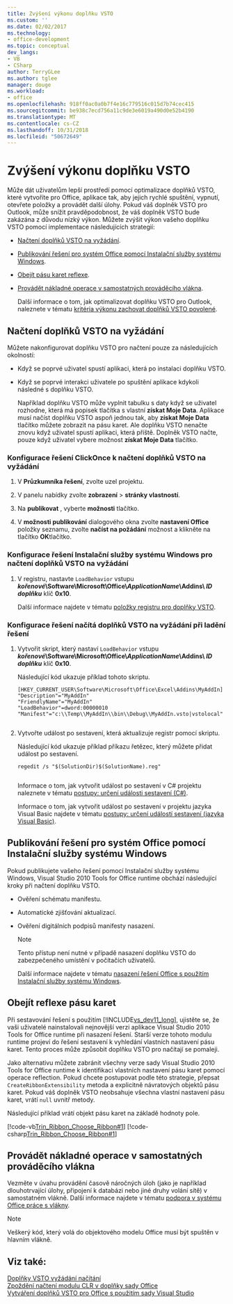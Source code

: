 ```yaml
---
title: Zvýšení výkonu doplňku VSTO
ms.custom: ''
ms.date: 02/02/2017
ms.technology:
- office-development
ms.topic: conceptual
dev_langs:
- VB
- CSharp
author: TerryGLee
ms.author: tglee
manager: douge
ms.workload:
- office
ms.openlocfilehash: 918ff0ac0a0b7f4e16c779516c015d7b74cec415
ms.sourcegitcommit: be938c7ecd756a11c9de3e6019a490d0e52b4190
ms.translationtype: MT
ms.contentlocale: cs-CZ
ms.lasthandoff: 10/31/2018
ms.locfileid: "50672649"
---
```

# <a name="improve-the-performance-of-a-vsto-add-in"></a>Zvýšení výkonu doplňku VSTO
  Může dát uživatelům lepší prostředí pomocí optimalizace doplňků VSTO, které vytvoříte pro Office, aplikace tak, aby jejich rychlé spuštění, vypnutí, otevřete položky a provádět další úlohy. Pokud váš doplněk VSTO pro Outlook, může snížit pravděpodobnost, že váš doplněk VSTO bude zakázána z důvodu nízký výkon. Můžete zvýšit výkon vašeho doplňku VSTO pomocí implementace následujících strategií:  
  
- [Načtení doplňků VSTO na vyžádání](#Load).  
  
- [Publikování řešení pro systém Office pomocí Instalační služby systému Windows](#Publish).  
  
- [Obejít pásu karet reflexe](#Bypass).  
  
- [Provádět nákladné operace v samostatných prováděcího vlákna](#Perform).  
  
  Další informace o tom, jak optimalizovat doplňku VSTO pro Outlook, naleznete v tématu [kritéria výkonu zachovat doplňků VSTO povolené](http://go.microsoft.com/fwlink/?LinkID=266503).  
  
##  <a name="Load"></a> Načtení doplňků VSTO na vyžádání  
 Můžete nakonfigurovat doplňku VSTO pro načtení pouze za následujících okolností:  
  
- Když se poprvé uživatel spustí aplikaci, která po instalaci doplňku VSTO.  
  
- Když se poprvé interakci uživatele po spuštění aplikace kdykoli následné s doplňku VSTO.  
  
  Například doplňku VSTO může vyplnit tabulku s daty když se uživatel rozhodne, která má popisek tlačítka s vlastní **získat Moje Data**. Aplikace musí načíst doplňku VSTO aspoň jednou tak, aby **získat Moje Data** tlačítko můžete zobrazit na pásu karet. Ale doplňku VSTO nenačte znovu když uživatel spustí aplikaci, která příště. Doplněk VSTO načte, pouze když uživatel vybere možnost **získat Moje Data** tlačítko.  
  
### <a name="to-configure-a-clickonce-solution-to-load-vsto-add-ins-on-demand"></a>Konfigurace řešení ClickOnce k načtení doplňků VSTO na vyžádání  
  
1.  V **Průzkumníka řešení**, zvolte uzel projektu.  
  
2.  V panelu nabídky zvolte **zobrazení** > **stránky vlastností**.  
  
3.  Na **publikovat** , vyberte **možnosti** tlačítko.  
  
4.  V **možnosti publikování** dialogového okna zvolte **nastavení Office** položky seznamu, zvolte **načíst na požádání** možnost a klikněte na tlačítko **OK**tlačítko.  
  
### <a name="to-configure-a-windows-installer-solution-to-load-vsto-add-ins-on-demand"></a>Konfigurace řešení Instalační služby systému Windows pro načtení doplňků VSTO na vyžádání  
  
1.  V registru, nastavte `LoadBehavior` vstupu **_kořenové_\Software\Microsoft\Office\\_ApplicationName_\Addins\\  _ID doplňku_** klíč **0x10**.  
  
     Další informace najdete v tématu [položky registru pro doplňky VSTO](../vsto/registry-entries-for-vsto-add-ins.md).  
  
### <a name="to-configure-a-solution-to-load-vsto-add-ins-on-demand-while-you-debug-the-solution"></a>Konfigurace řešení načítá doplňků VSTO na vyžádání při ladění řešení  
  
1.  Vytvořit skript, který nastaví `LoadBehavior` vstupu **_kořenové_\Software\Microsoft\Office\\_ApplicationName_\Addins\\  _ID doplňku_** klíč **0x10**.  
  
     Následující kód ukazuje příklad tohoto skriptu.  
  
    ```cmd/sh
    [HKEY_CURRENT_USER\Software\Microsoft\Office\Excel\Addins\MyAddIn]  
    "Description"="MyAddIn"  
    "FriendlyName"="MyAddIn"  
    "LoadBehavior"=dword:00000010  
    "Manifest"="c:\\Temp\\MyAddIn\\bin\\Debug\\MyAddIn.vsto|vstolocal"  
  
    ```  
  
2.  Vytvořte událost po sestavení, která aktualizuje registr pomocí skriptu.  
  
     Následující kód ukazuje příklad příkazu řetězec, který můžete přidat událost po sestavení.  
  
    ```cmd/sh
    regedit /s "$(SolutionDir)$(SolutionName).reg"  
  
    ```  
  
     Informace o tom, jak vytvořit událost po sestavení v C# projektu naleznete v tématu [postupy: určení události sestavení &#40;C&#35;&#41;](/visualstudio/ide/how-to-specify-build-events-csharp).  
  
     Informace o tom, jak vytvořit událost po sestavení v projektu jazyka Visual Basic najdete v tématu [postupy: určení událostí sestavení &#40;jazyka Visual Basic&#41;](/visualstudio/ide/how-to-specify-build-events-visual-basic).  
  
##  <a name="Publish"></a> Publikování řešení pro systém Office pomocí Instalační služby systému Windows  
 Pokud publikujete vašeho řešení pomocí Instalační služby systému Windows, Visual Studio 2010 Tools for Office runtime obchází následující kroky při načtení doplňku VSTO.  
  
- Ověření schématu manifestu.  
  
- Automatické zjišťování aktualizací.  
  
- Ověření digitálních podpisů manifesty nasazení.  
  
  > [!NOTE]  
  >  Tento přístup není nutné v případě nasazení doplňku VSTO do zabezpečeného umístění v počítačích uživatelů.  
  
  Další informace najdete v tématu [nasazení řešení Office s použitím Instalační služby systému Windows](../vsto/deploying-an-office-solution-by-using-windows-installer.md).  
  
##  <a name="Bypass"></a> Obejít reflexe pásu karet  
 Při sestavování řešení s použitím [!INCLUDE[vs_dev11_long](../sharepoint/includes/vs-dev11-long-md.md)], ujistěte se, že vaši uživatelé nainstalovali nejnovější verzi aplikace Visual Studio 2010 Tools for Office runtime při nasazení řešení. Starší verze tohoto modulu runtime projeví do řešení sestavení k vyhledání vlastních nastavení pásu karet. Tento proces může způsobit doplňku VSTO pro načítají se pomaleji.  
  
 Jako alternativu můžete zabránit všechny verze sady Visual Studio 2010 Tools for Office runtime k identifikaci vlastních nastavení pásu karet pomocí operace reflection. Pokud chcete postupovat podle této strategie, přepsat `CreateRibbonExtensibility` metoda a explicitně návratových objektů pásu karet. Pokud váš doplněk VSTO neobsahuje všechna vlastní nastavení pásu karet, vrátí `null` uvnitř metody.  
  
 Následující příklad vrátí objekt pásu karet na základě hodnoty pole.  
  
 [!code-vb[Trin_Ribbon_Choose_Ribbon#1](../vsto/codesnippet/VisualBasic/trin_ribbon_choose_ribbon_4/ThisWorkbook.vb#1)]
 [!code-csharp[Trin_Ribbon_Choose_Ribbon#1](../vsto/codesnippet/CSharp/trin_ribbon_choose_ribbon_4/ThisWorkbook.cs#1)]  
  
##  <a name="Perform"></a> Provádět nákladné operace v samostatných prováděcího vlákna  
 Vezměte v úvahu provádění časově náročných úloh (jako je například dlouhotrvající úlohy, připojení k databázi nebo jiné druhy volání sítě) v samostatném vlákně. Další informace najdete v tématu [podpora v systému Office práce s vlákny](../vsto/threading-support-in-office.md).  
  
> [!NOTE]  
>  Veškerý kód, který volá do objektového modelu Office musí být spuštěn v hlavním vlákně.  
  
## <a name="see-also"></a>Viz také:  
 [Doplňky VSTO vyžádání načítání](https://blogs.msdn.microsoft.com/andreww/2008/07/14/demand-loading-vsto-add-ins/)   
 [Zpoždění načtení modulu CLR v doplňky sady Office](https://blogs.msdn.microsoft.com/andreww/2008/04/19/delay-loading-the-clr-in-office-add-ins/)   
 [Vytváření doplňků VSTO pro Office s použitím sady Visual Studio](create-vsto-add-ins-for-office-by-using-visual-studio.md)   
